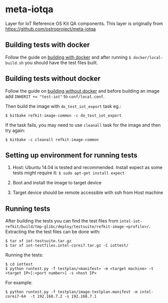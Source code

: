 # meta-iotqa
Layer for IoT Reference OS Kit QA components.
This layer is originally from https://github.com/ostroproject/meta-iotqa

## Building tests with docker

Follow the guide on
[building with docker](https://github.com/intel/intel-iot-refkit#building-with-docker)
and after running `$ docker/local-build.sh` you should have the test files built.

## Building tests without docker

Follow the guide on
[building without docker](https://github.com/intel/intel-iot-refkit#building-without-docker)
and before building an image add `INHERIT += "test-iot"` to `conf/local.conf`.

Then build the image with `do_test_iot_export` task eg.:
```
$ bitbake refkit-image-common -c do_test_iot_export
```

If the task fails, you may need to use `cleanall` task for the image and then
try again:
```
$ bitbake -c cleanall refkit-image-common
```

## Setting up environment for running tests

1. Host: Ubuntu 14.04 is tested and recommended. Install expect as some tests
might require it: `$ sudo apt-get install expect`

2. Boot and install the image to target device

3. Target device should be remote accessible with ssh from Host machine

## Running tests

After building the tests you can find the test files from
`intel-iot-refkit/build/tmp-glibc/deploy/testsuite/refkit-image-<profile>/`.
Extracting the the test files can be done with:
```
$ tar xf iot-testsuite.tar.gz
$ tar xf iot-testfiles.intel-corei7.tar.gz -C iottest/
```

Running the tests:
```
$ cd iottest
$ python runtest.py -f testplan/<manifest> -m <target machine> -t <target IP>[:<port number>] -s <host IP>
```

For example:
```
$ python runtest.py -f testplan/image-testplan.manifest -m intel-corei7-64  -t 192.168.7.2 -s 192.168.7.1
```
